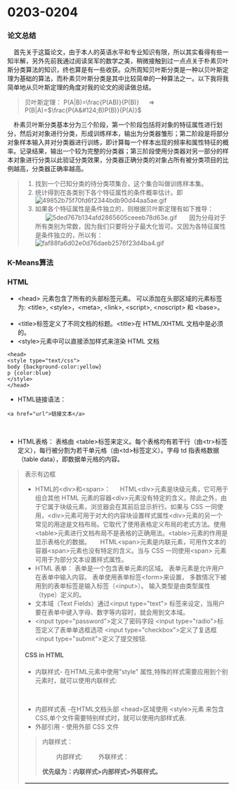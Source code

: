 # 0203-0204
### 论文总结
&emsp;首先关于这篇论文，由于本人的英语水平和专业知识有限，所以其实看得有些一知半解，另外先前我通过阅读吴军的数学之美，稍微接触到过一点点关于朴素贝叶斯分类算法的知识，终也算是有一些收获。众所周知贝叶斯分类是一种以贝叶斯定理为基础的算法，而朴素贝叶斯分类是其中比较简单的一种算法之一。以下我将我简单地从贝叶斯定理的角度对我的论文的阅读做总结。
>贝叶斯定理：
P(A&#124;B)=\frac{P(AB)}{P(B)}   &emsp; $\Rightarrow$ P(B&#124;A)=$\frac{P(A&#124;B)P(B)}{P(A)}$  

&emsp;朴素贝叶斯分类基本分为三个阶段，第一个阶段包括将对象的特征属性进行划分，然后对对象进行分类，形成训练样本，输出为分类器雏形；第二阶段是将部分对象样本输入并对分类器进行训练，即计算每一个样本出现的频率和属性特征的概率。记录结果，输出一个较为完整的分类器；第三阶段使用分类器对另一部分的样本对象进行分类以此验证分类效果，分类器正确分类的对象占所有被分类项目的比例越高，分类器正确率越高。

>1. 找到一个已知分类的待分类项集合，这个集合叫做训练样本集。
>&emsp;
>2. 统计得到在各类别下各个特征属性的条件概率估计。即![49852b75f70fd6f2344bdb90d44aa5ae.gif](en-resource://database/517:1)
&nbsp;&nbsp;&nbsp;&nbsp;&nbsp;
>3. 如果各个特征属性是条件独立的，则根据贝叶斯定理有如下推导：
>&emsp;
>&nbsp;&nbsp;&nbsp;&nbsp;&nbsp;&nbsp;![5ded767b134afd2865605ceeeb78d63e.gif](en-resource://database/519:1)
&nbsp;&nbsp;&nbsp;&nbsp;&nbsp; 
因为分母对于所有类别为常数，因为我们只要将分子最大化皆可。又因为各特征属性是条件独立的，所以有：
&emsp;
&nbsp;&nbsp;&nbsp;&nbsp;&nbsp;&nbsp;![faf88fa6d02e0d76daeb2576f23d4ba4.gif](en-resource://database/521:1)

### K-Means算法


### HTML

* &lt;head&gt; 元素包含了所有的头部标签元素。
可以添加在头部区域的元素标签为: &lt;title&gt;, &lt;style&gt;，&lt;meta&gt;, &lt;link&gt;, &lt;script&gt;, &lt;noscript&gt; 和 &lt;base&gt;。
&emsp;
* &lt;title&gt;标签定义了不同文档的标题。&lt;title&gt;在 HTML/XHTML 文档中是必须的。
&emsp;
* &lt;style&gt;元素中可以直接添加样式来渲染 HTML 文档
```
<head>
<style type="text/css">
body {background-color:yellow}
p {color:blue}
</style>
</head>
```
* HTML链接语法：
```
<a href="url">链接文本</a>
```
&emsp;
* HTML表格：
表格由 &lt;table&gt;标签来定义。每个表格均有若干行（由&lt;tr&gt;标签定义），每行被分割为若干单元格（由&lt;td&gt;标签定义）。字母 td 指表格数据（table data），即数据单元格的内容。
> <table border="1">表示有边框
* HTML的&lt;div&gt;和&lt;span&gt;：
&emsp;
HTML&lt;div&gt;元素是块级元素，它可用于组合其他 HTML 元素的容器&lt;div&gt;元素没有特定的含义。除此之外，由于它属于块级元素，浏览器会在其前后显示折行。如果与 CSS 一同使用，&lt;div&gt;元素可用于对大的内容块设置样式属性&lt;div&gt;元素的另一个常见的用途是文档布局。它取代了使用表格定义布局的老式方法。使用 &lt;table&gt;元素进行文档布局不是表格的正确用法。&lt;table&gt;元素的作用是显示表格化的数据。
&emsp;
HTML&lt;span&gt;元素是内联元素，可用作文本的容器&lt;span&gt;元素也没有特定的含义。当与 CSS 一同使用&lt;span&gt; 元素可用于为部分文本设置样式属性。
&emsp;
* HTML 表单：
表单是一个包含表单元素的区域。
表单元素是允许用户在表单中输入内容。
表单使用表单标签&lt;form&gt;来设置，
多数情况下被用到的表单标签是输入标签（&lt;input&gt;）。
输入类型是由类型属性（type）定义的。
&emsp;
* 文本域（Text Fields）通过&lt;input type="text"&gt; 标签来设定，当用户要在表单中键入字母、数字等内容时，就会用到文本域。
 &emsp;
* &lt;input type="password"&gt;定义了密码字段
 &lt;input type="radio"&gt;标签定义了表单单选框选项
&lt;input type="checkbox"&gt;定义了复选框
&lt;input type="submit"&gt;定义了提交按钮.
#### CSS in HTML
* 内联样式- 在HTML元素中使用"style" 属性,特殊的样式需要应用到个别元素时，就可以使用内联样式:
<!--在相关的标签中使用样式属性 -->
&emsp;
* 内部样式表 -在HTML文档头部 &lt;head&gt;区域使用 &lt;style&gt;元素 来包含CSS,单个文件需要特别样式时，就可以使用内部样式表.
&emsp;
* 外部引用 - 使用外部 CSS 文件
>内联样式：<div style="display: none"></div>　　
>内部样式: <style></style>　　
>外联样式：<link href="" />
>
>**优先级为：内联样式>内部样式>外联样式。**
